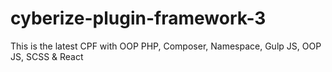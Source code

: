 # cyberize-plugin-framework-3
This is the latest CPF with OOP PHP, Composer, Namespace, Gulp JS, OOP JS, SCSS &amp; React
